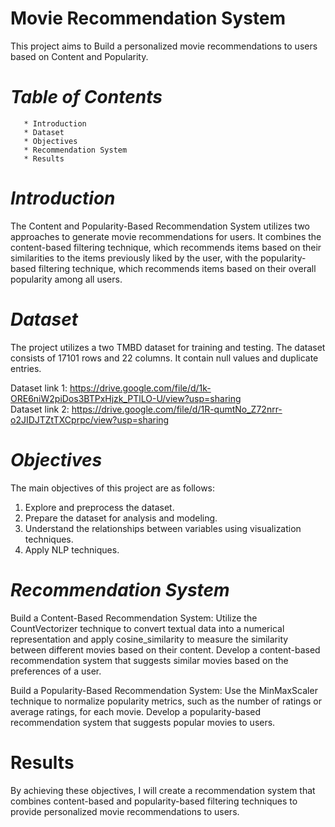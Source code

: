# **Movie Recommendation System**
  
This project aims to Build a personalized movie recommendations to users based on Content and Popularity. 

# _Table of Contents_
       * Introduction
       * Dataset
       * Objectives
       * Recommendation System
       * Results

# _Introduction_
  The Content and Popularity-Based Recommendation System utilizes two approaches to generate movie recommendations for users. It combines the content-based filtering technique, which recommends items based on their similarities to the items previously liked by the user, with the popularity-based filtering technique, which recommends items based on their overall popularity among all users.

# _Dataset_
  The project utilizes a two TMBD dataset for training and testing. The dataset consists of 17101 rows and 22 columns. It contain null values and duplicate entries.

Dataset link 1: https://drive.google.com/file/d/1k-ORE6niW2piDos3BTPxHjzk_PTlLO-U/view?usp=sharing                                                                                                      
Dataset link 2: https://drive.google.com/file/d/1R-qumtNo_Z72nrr-o2JIDJTZtTXCprpc/view?usp=sharing

# _Objectives_
The main objectives of this project are as follows:

   1. Explore and preprocess the dataset.
   2. Prepare the dataset for analysis and modeling.
   3. Understand the relationships between variables using visualization techniques.
   4. Apply NLP techniques. 
   

# _Recommendation System_
  Build a Content-Based Recommendation System: Utilize the CountVectorizer technique to convert textual data into a numerical representation and apply cosine_similarity to measure the similarity between different movies based on their content. Develop a content-based recommendation system that suggests similar movies based on the preferences of a user.

   Build a Popularity-Based Recommendation System: Use the MinMaxScaler technique to normalize popularity metrics, such as the number of ratings or average ratings, for each movie. Develop a popularity-based recommendation system that suggests popular movies to users.

# Results
  By achieving these objectives, I will create a recommendation system that combines content-based and popularity-based filtering techniques to provide personalized movie recommendations to users.


